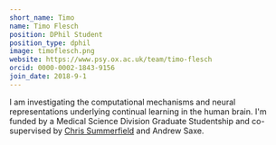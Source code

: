 ```yaml
---
short_name: Timo
name: Timo Flesch
position: DPhil Student
position_type: dphil
image: timoflesch.png
website: https://www.psy.ox.ac.uk/team/timo-flesch
orcid: 0000-0002-1843-9156
join_date: 2018-9-1
---
```


I am investigating the computational mechanisms and neural representations underlying
continual learning in the human brain. I'm funded by a Medical Science Division Graduate Studentship and co-supervised by [Chris Summerfield](https://www.psy.ox.ac.uk/team/christopher-summerfield) and Andrew Saxe. 
